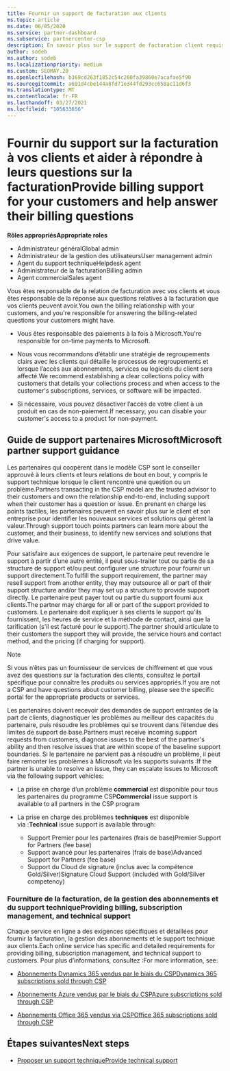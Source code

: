 ```yaml
---
title: Fournir un support de facturation aux clients
ms.topic: article
ms.date: 06/05/2020
ms.service: partner-dashboard
ms.subservice: partnercenter-csp
description: En savoir plus sur le support de facturation client requis par les partenaires du programme CSP. Cette prise en charge comprend la possession de la relation de facturation client et la réponse aux questions de facturation.
author: sodeb
ms.author: sodeb
ms.localizationpriority: medium
ms.custom: SEOMAY.20
ms.openlocfilehash: b369cd263f1852c54c260fa39860e7acafae5f90
ms.sourcegitcommit: a691d4cbe144a8fd71e344fd293cc658ac11d6f3
ms.translationtype: MT
ms.contentlocale: fr-FR
ms.lasthandoff: 03/27/2021
ms.locfileid: "105633656"
---
```

# <a name="provide-billing-support-for-your-customers-and-help-answer-their-billing-questions"></a><span data-ttu-id="3924f-104">Fournir du support sur la facturation à vos clients et aider à répondre à leurs questions sur la facturation</span><span class="sxs-lookup"><span data-stu-id="3924f-104">Provide billing support for your customers and help answer their billing questions</span></span>


<span data-ttu-id="3924f-105">**Rôles appropriés**</span><span class="sxs-lookup"><span data-stu-id="3924f-105">**Appropriate roles**</span></span>

- <span data-ttu-id="3924f-106">Administrateur général</span><span class="sxs-lookup"><span data-stu-id="3924f-106">Global admin</span></span>
- <span data-ttu-id="3924f-107">Administrateur de la gestion des utilisateurs</span><span class="sxs-lookup"><span data-stu-id="3924f-107">User management admin</span></span>
- <span data-ttu-id="3924f-108">Agent du support technique</span><span class="sxs-lookup"><span data-stu-id="3924f-108">Helpdesk agent</span></span>
- <span data-ttu-id="3924f-109">Administrateur de la facturation</span><span class="sxs-lookup"><span data-stu-id="3924f-109">Billing admin</span></span>
- <span data-ttu-id="3924f-110">Agent commercial</span><span class="sxs-lookup"><span data-stu-id="3924f-110">Sales agent</span></span>

<span data-ttu-id="3924f-111">Vous êtes responsable de la relation de facturation avec vos clients et vous êtes responsable de la réponse aux questions relatives à la facturation que vos clients peuvent avoir.</span><span class="sxs-lookup"><span data-stu-id="3924f-111">You own the billing relationship with your customers, and you're responsible for answering the billing-related questions your customers might have.</span></span>

- <span data-ttu-id="3924f-112">Vous êtes responsable des paiements à la fois à Microsoft.</span><span class="sxs-lookup"><span data-stu-id="3924f-112">You're responsible for on-time payments to Microsoft.</span></span>

- <span data-ttu-id="3924f-113">Nous vous recommandons d’établir une stratégie de regroupements clairs avec les clients qui détaille le processus de regroupements et lorsque l’accès aux abonnements, services ou logiciels du client sera affecté.</span><span class="sxs-lookup"><span data-stu-id="3924f-113">We recommend establishing a clear collections policy with customers that details your collections process and when access to the customer's subscriptions, services, or software will be impacted.</span></span>

- <span data-ttu-id="3924f-114">Si nécessaire, vous pouvez désactiver l’accès de votre client à un produit en cas de non-paiement.</span><span class="sxs-lookup"><span data-stu-id="3924f-114">If necessary, you can disable your customer's access to a product for non-payment.</span></span>

## <a name="microsoft-partner-support-guidance"></a><span data-ttu-id="3924f-115">Guide de support partenaires Microsoft</span><span class="sxs-lookup"><span data-stu-id="3924f-115">Microsoft partner support guidance</span></span>

<span data-ttu-id="3924f-116">Les partenaires qui coopèrent dans le modèle CSP sont le conseiller approuvé à leurs clients et leurs relations de bout en bout, y compris le support technique lorsque le client rencontre une question ou un problème.</span><span class="sxs-lookup"><span data-stu-id="3924f-116">Partners transacting in the CSP model are the trusted advisor to their customers and own the relationship end-to-end, including support when their customer has a question or issue.</span></span> <span data-ttu-id="3924f-117">En prenant en charge les points tactiles, les partenaires peuvent en savoir plus sur le client et son entreprise pour identifier les nouveaux services et solutions qui gèrent la valeur.</span><span class="sxs-lookup"><span data-stu-id="3924f-117">Through support touch points partners can learn more about the customer, and their business, to identify new services and solutions that drive value.</span></span>

<span data-ttu-id="3924f-118">Pour satisfaire aux exigences de support, le partenaire peut revendre le support à partir d’une autre entité, il peut sous-traiter tout ou partie de sa structure de support et/ou peut configurer une structure pour fournir un support directement.</span><span class="sxs-lookup"><span data-stu-id="3924f-118">To fulfill the support requirement, the partner may resell support from another entity, they may outsource all or part of their support structure and/or they may set up a structure to provide support directly.</span></span>  <span data-ttu-id="3924f-119">Le partenaire peut payer tout ou partie du support fourni aux clients.</span><span class="sxs-lookup"><span data-stu-id="3924f-119">The partner may charge for all or part of the support provided to customers.</span></span> <span data-ttu-id="3924f-120">Le partenaire doit expliquer à ses clients le support qu’ils fournissent, les heures de service et la méthode de contact, ainsi que la tarification (s’il est facturé pour le support).</span><span class="sxs-lookup"><span data-stu-id="3924f-120">The partner should articulate to their customers the support they will provide, the service hours and contact method, and the pricing (if charging for support).</span></span> 

>[!Note]
><span data-ttu-id="3924f-121">Si vous n’êtes pas un fournisseur de services de chiffrement et que vous avez des questions sur la facturation des clients, consultez le portail spécifique pour connaître les produits ou services appropriés.</span><span class="sxs-lookup"><span data-stu-id="3924f-121">If you are not a CSP and have questions about customer billing, please see the specific portal for the appropriate products or services.</span></span>

<span data-ttu-id="3924f-122">Les partenaires doivent recevoir des demandes de support entrantes de la part de clients, diagnostiquer les problèmes au meilleur des capacités du partenaire, puis résoudre les problèmes qui se trouvent dans l’étendue des limites de support de base.</span><span class="sxs-lookup"><span data-stu-id="3924f-122">Partners must receive incoming support requests from customers, diagnose issues to the best of the partner's ability and then resolve issues that are within scope of the baseline support boundaries.</span></span> <span data-ttu-id="3924f-123">Si le partenaire ne parvient pas à résoudre un problème, il peut faire remonter les problèmes à Microsoft via les supports suivants :</span><span class="sxs-lookup"><span data-stu-id="3924f-123">If the partner is unable to resolve an issue, they can escalate issues to Microsoft via the following support vehicles:</span></span>

- <span data-ttu-id="3924f-124">La prise en charge d’un problème **commercial** est disponible pour tous les partenaires du programme CSP</span><span class="sxs-lookup"><span data-stu-id="3924f-124">**Commercial** issue support is available to all partners in the CSP program</span></span>

- <span data-ttu-id="3924f-125">La prise en charge des problèmes **techniques** est disponible via :</span><span class="sxs-lookup"><span data-stu-id="3924f-125">**Technical** issue support is available through:</span></span>

  - <span data-ttu-id="3924f-126">Support Premier pour les partenaires (frais de base)</span><span class="sxs-lookup"><span data-stu-id="3924f-126">Premier Support for Partners (fee base)</span></span>
  - <span data-ttu-id="3924f-127">Support avancé pour les partenaires (frais de base)</span><span class="sxs-lookup"><span data-stu-id="3924f-127">Advanced Support for Partners (fee base)</span></span>
  - <span data-ttu-id="3924f-128">Support du Cloud de signature (inclus avec la compétence Gold/Silver)</span><span class="sxs-lookup"><span data-stu-id="3924f-128">Signature Cloud Support (included with Gold/Silver competency)</span></span>

### <a name="providing-billing-subscription-management-and-technical-support"></a><span data-ttu-id="3924f-129">Fourniture de la facturation, de la gestion des abonnements et du support technique</span><span class="sxs-lookup"><span data-stu-id="3924f-129">Providing billing, subscription management, and technical support</span></span> 

<span data-ttu-id="3924f-130">Chaque service en ligne a des exigences spécifiques et détaillées pour fournir la facturation, la gestion des abonnements et le support technique aux clients.</span><span class="sxs-lookup"><span data-stu-id="3924f-130">Each online service has specific and detailed requirements for providing billing, subscription management, and technical support to customers.</span></span> <span data-ttu-id="3924f-131">Pour plus d’informations, consultez :</span><span class="sxs-lookup"><span data-stu-id="3924f-131">For more information, see:</span></span>

- [<span data-ttu-id="3924f-132">Abonnements Dynamics 365 vendus par le biais du CSP</span><span class="sxs-lookup"><span data-stu-id="3924f-132">Dynamics 365 subscriptions sold through CSP</span></span>](https://www.microsoftpartnercommunity.com/t5/CSP/Microsoft-Partner-Support-Guidance/m-p/5262#M30)

- [<span data-ttu-id="3924f-133">Abonnements Azure vendus par le biais du CSP</span><span class="sxs-lookup"><span data-stu-id="3924f-133">Azure subscriptions sold through CSP</span></span>](https://www.microsoftpartnercommunity.com/t5/CSP/Microsoft-Partner-Support-Guidance/m-p/5263#M31)

- [<span data-ttu-id="3924f-134">Abonnements Office 365 vendus via CSP</span><span class="sxs-lookup"><span data-stu-id="3924f-134">Office 365 subscriptions sold through CSP</span></span>](https://www.microsoftpartnercommunity.com/t5/CSP/Microsoft-Partner-Support-Guidance/m-p/5264#M32)
 
## <a name="next-steps"></a><span data-ttu-id="3924f-135">Étapes suivantes</span><span class="sxs-lookup"><span data-stu-id="3924f-135">Next steps</span></span>

- [<span data-ttu-id="3924f-136">Proposer un support technique</span><span class="sxs-lookup"><span data-stu-id="3924f-136">Provide technical support</span></span>](provide-technical-support.md)